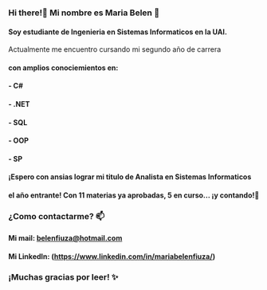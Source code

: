 
### Hi there!👋 Mi nombre es Maria Belen 🔭
#### Soy estudiante de Ingenieria en Sistemas Informaticos en la UAI.
Actualmente me encuentro cursando mi segundo año de carrera 
#### con amplios conociemientos en:
####  - C#
####  - .NET
####  - SQL
####  - OOP
####  - SP
#### ¡Espero con ansias lograr mi titulo de Analista en Sistemas Informaticos
#### el año entrante! Con 11 materias ya aprobadas, 5 en curso... ¡y contando!🌱

### ¿Como contactarme? 📫 
#### Mi mail: belenfiuza@hotmail.com
#### Mi LinkedIn: (https://www.linkedin.com/in/mariabelenfiuza/)

### ¡Muchas gracias por leer! ✨

